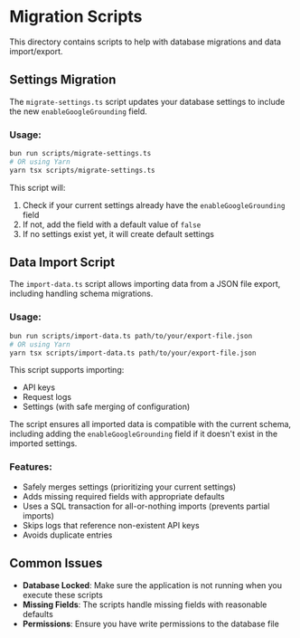 # Migration Scripts

This directory contains scripts to help with database migrations and data import/export.

## Settings Migration

The `migrate-settings.ts` script updates your database settings to include the new `enableGoogleGrounding` field.

### Usage:

```bash
bun run scripts/migrate-settings.ts
# OR using Yarn
yarn tsx scripts/migrate-settings.ts
```

This script will:
1. Check if your current settings already have the `enableGoogleGrounding` field
2. If not, add the field with a default value of `false`
3. If no settings exist yet, it will create default settings

## Data Import Script

The `import-data.ts` script allows importing data from a JSON file export, including handling schema migrations.

### Usage:

```bash
bun run scripts/import-data.ts path/to/your/export-file.json
# OR using Yarn
yarn tsx scripts/import-data.ts path/to/your/export-file.json
```

This script supports importing:
- API keys
- Request logs
- Settings (with safe merging of configuration)

The script ensures all imported data is compatible with the current schema, including adding the `enableGoogleGrounding` field if it doesn't exist in the imported settings.

### Features:

- Safely merges settings (prioritizing your current settings)
- Adds missing required fields with appropriate defaults
- Uses a SQL transaction for all-or-nothing imports (prevents partial imports)
- Skips logs that reference non-existent API keys
- Avoids duplicate entries

## Common Issues

- **Database Locked**: Make sure the application is not running when you execute these scripts
- **Missing Fields**: The scripts handle missing fields with reasonable defaults
- **Permissions**: Ensure you have write permissions to the database file 